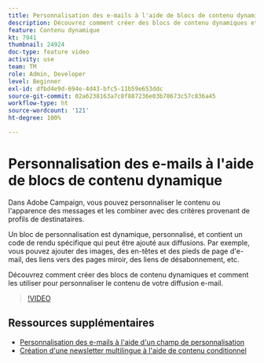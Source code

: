 ```yaml
---
title: Personnalisation des e-mails à l'aide de blocs de contenu dynamique
description: Découvrez comment créer des blocs de contenu dynamiques et comment les utiliser pour personnaliser le contenu de votre diffusion e-mail.
feature: Contenu dynamique
kt: 7941
thumbnail: 24924
doc-type: feature video
activity: use
team: TM
role: Admin, Developer
level: Beginner
exl-id: dfbd4e9d-694e-4d43-bfc5-11b59e653ddc
source-git-commit: 02a6238163a7c8f887236e03b78673c57c836a45
workflow-type: ht
source-wordcount: '121'
ht-degree: 100%

---
```


# Personnalisation des e-mails à l&#39;aide de blocs de contenu dynamique

Dans Adobe Campaign, vous pouvez personnaliser le contenu ou l&#39;apparence des messages et les combiner avec des critères provenant de profils de destinataires.

Un bloc de personnalisation est dynamique, personnalisé, et contient un code de rendu spécifique qui peut être ajouté aux diffusions. Par exemple, vous pouvez ajouter des images, des en-têtes et des pieds de page d&#39;e-mail, des liens vers des pages miroir, des liens de désabonnement, etc.

Découvrez comment créer des blocs de contenu dynamiques et comment les utiliser pour personnaliser le contenu de votre diffusion e-mail.

>[!VIDEO](https://video.tv.adobe.com/v/24924?quality=12)

## Ressources supplémentaires

* [Personnalisation des e-mails à l&#39;aide d&#39;un champ de personnalisation](/help/content-creation/personalize-emails-using-personalization-fields.md)
* [Création d&#39;une newsletter multilingue à l&#39;aide de contenu conditionnel](/help/content-creation/create-a-multilingual-newsletter-using-conditional-content.md)
